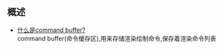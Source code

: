## **概述**
- [什么是command buffer?](https://zhuanlan.zhihu.com/p/510965477)   
command buffer(命令缓存区),用来存储渲染绘制命令,保存着渲染命令列表